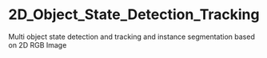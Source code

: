 # 2D_Object_State_Detection_Tracking
Multi object state detection and tracking and instance segmentation based on 2D RGB Image
